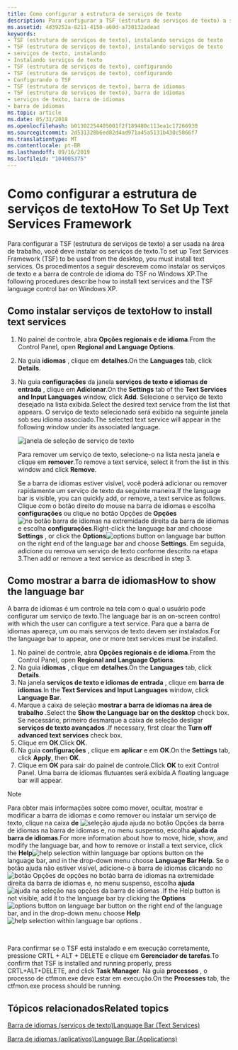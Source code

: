 ```yaml
---
title: Como configurar a estrutura de serviços de texto
description: Para configurar a TSF (estrutura de serviços de texto) a ser usada na área de trabalho, você deve instalar os serviços de texto. Os procedimentos a seguir descrevem como instalar os serviços de texto e a barra de controle de idioma do TSF no Windows XP.
ms.assetid: 4d39252a-8211-4150-a60d-a730132adead
keywords:
- TSF (estrutura de serviços de texto), instalando serviços de texto
- TSF (estrutura de serviços de texto), instalando serviços de texto
- serviços de texto, instalando
- Instalando serviços de texto
- TSF (estrutura de serviços de texto), configurando
- TSF (estrutura de serviços de texto), configurando
- Configurando o TSF
- TSF (estrutura de serviços de texto), barra de idiomas
- TSF (estrutura de serviços de texto), barra de idiomas
- serviços de texto, barra de idiomas
- barra de idiomas
ms.topic: article
ms.date: 05/31/2018
ms.openlocfilehash: b01302254405001f2f189480c113ea1c17266930
ms.sourcegitcommit: 2d531328b6ed82d4ad971a45a5131b430c5866f7
ms.translationtype: MT
ms.contentlocale: pt-BR
ms.lasthandoff: 09/16/2019
ms.locfileid: "104005375"
---
```

# <a name="how-to-set-up-text-services-framework"></a><span data-ttu-id="2778f-115">Como configurar a estrutura de serviços de texto</span><span class="sxs-lookup"><span data-stu-id="2778f-115">How To Set Up Text Services Framework</span></span>

<span data-ttu-id="2778f-116">Para configurar a TSF (estrutura de serviços de texto) a ser usada na área de trabalho, você deve instalar os serviços de texto.</span><span class="sxs-lookup"><span data-stu-id="2778f-116">To set up Text Services Framework (TSF) to be used from the desktop, you must install text services.</span></span> <span data-ttu-id="2778f-117">Os procedimentos a seguir descrevem como instalar os serviços de texto e a barra de controle de idioma do TSF no Windows XP.</span><span class="sxs-lookup"><span data-stu-id="2778f-117">The following procedures describe how to install text services and the TSF language control bar on Windows XP.</span></span>

## <a name="how-to-install-text-services"></a><span data-ttu-id="2778f-118">Como instalar serviços de texto</span><span class="sxs-lookup"><span data-stu-id="2778f-118">How to install text services</span></span>

1.  <span data-ttu-id="2778f-119">No painel de controle, abra **Opções regionais e de idioma**.</span><span class="sxs-lookup"><span data-stu-id="2778f-119">From the Control Panel, open **Regional and Language Options**.</span></span>
2.  <span data-ttu-id="2778f-120">Na guia **idiomas** , clique em **detalhes**.</span><span class="sxs-lookup"><span data-stu-id="2778f-120">On the **Languages** tab, click **Details**.</span></span>
3.  <span data-ttu-id="2778f-121">Na guia **configurações** da janela **serviços de texto e idiomas de entrada** , clique em **Adicionar**.</span><span class="sxs-lookup"><span data-stu-id="2778f-121">On the **Settings** tab of the **Text Services and Input Languages** window, click **Add**.</span></span> <span data-ttu-id="2778f-122">Selecione o serviço de texto desejado na lista exibida.</span><span class="sxs-lookup"><span data-stu-id="2778f-122">Select the desired text service from the list that appears.</span></span> <span data-ttu-id="2778f-123">O serviço de texto selecionado será exibido na seguinte janela sob seu idioma associado.</span><span class="sxs-lookup"><span data-stu-id="2778f-123">The selected text service will appear in the following window under its associated language.</span></span>

    ![janela de seleção de serviço de texto](images/text-service-selection.gif)

    <span data-ttu-id="2778f-125">Para remover um serviço de texto, selecione-o na lista nesta janela e clique em **remover**.</span><span class="sxs-lookup"><span data-stu-id="2778f-125">To remove a text service, select it from the list in this window and click **Remove**.</span></span>

    <span data-ttu-id="2778f-126">Se a barra de idiomas estiver visível, você poderá adicionar ou remover rapidamente um serviço de texto da seguinte maneira.</span><span class="sxs-lookup"><span data-stu-id="2778f-126">If the language bar is visible, you can quickly add, or remove, a text service as follows.</span></span> <span data-ttu-id="2778f-127">Clique com o botão direito do mouse na barra de idiomas e escolha **configurações** ou clique no botão Opções de **Opções** ![ no botão barra de idiomas ](images/options-btn.gif) na extremidade direita da barra de idiomas e escolha **configurações**.</span><span class="sxs-lookup"><span data-stu-id="2778f-127">Right-click the language bar and choose **Settings** , or click the **Options**![options button on language bar](images/options-btn.gif) button on the right end of the language bar and choose **Settings**.</span></span> <span data-ttu-id="2778f-128">Em seguida, adicione ou remova um serviço de texto conforme descrito na etapa 3.</span><span class="sxs-lookup"><span data-stu-id="2778f-128">Then add or remove a text service as described in step 3.</span></span>

## <a name="how-to-show-the-language-bar"></a><span data-ttu-id="2778f-129">Como mostrar a barra de idiomas</span><span class="sxs-lookup"><span data-stu-id="2778f-129">How to show the language bar</span></span>

<span data-ttu-id="2778f-130">A barra de idiomas é um controle na tela com o qual o usuário pode configurar um serviço de texto.</span><span class="sxs-lookup"><span data-stu-id="2778f-130">The language bar is an on-screen control with which the user can configure a text service.</span></span> <span data-ttu-id="2778f-131">Para que a barra de idiomas apareça, um ou mais serviços de texto devem ser instalados.</span><span class="sxs-lookup"><span data-stu-id="2778f-131">For the language bar to appear, one or more text services must be installed.</span></span>

1.  <span data-ttu-id="2778f-132">No painel de controle, abra **Opções regionais e de idioma**.</span><span class="sxs-lookup"><span data-stu-id="2778f-132">From the Control Panel, open **Regional and Language Options**.</span></span>
2.  <span data-ttu-id="2778f-133">Na guia **idiomas** , clique em **detalhes**.</span><span class="sxs-lookup"><span data-stu-id="2778f-133">On the **Languages** tab, click **Details**.</span></span>
3.  <span data-ttu-id="2778f-134">Na janela **serviços de texto e idiomas de entrada** , clique em **barra de idiomas**.</span><span class="sxs-lookup"><span data-stu-id="2778f-134">In the **Text Services and Input Languages** window, click **Language Bar**.</span></span>
4.  <span data-ttu-id="2778f-135">Marque a caixa de seleção **mostrar a barra de idiomas na área de trabalho** .</span><span class="sxs-lookup"><span data-stu-id="2778f-135">Select the **Show the Language bar on the desktop** check box.</span></span> <span data-ttu-id="2778f-136">Se necessário, primeiro desmarque a caixa de seleção desligar **serviços de texto avançados** .</span><span class="sxs-lookup"><span data-stu-id="2778f-136">If necessary, first clear the **Turn off advanced text services** check box.</span></span>
5.  <span data-ttu-id="2778f-137">Clique em **OK**.</span><span class="sxs-lookup"><span data-stu-id="2778f-137">Click **OK**.</span></span>
6.  <span data-ttu-id="2778f-138">Na guia **configurações** , clique em **aplicar** e em **OK**.</span><span class="sxs-lookup"><span data-stu-id="2778f-138">On the **Settings** tab, click **Apply**, then **OK**.</span></span>
7.  <span data-ttu-id="2778f-139">Clique em **OK** para sair do painel de controle.</span><span class="sxs-lookup"><span data-stu-id="2778f-139">Click **OK** to exit Control Panel.</span></span> <span data-ttu-id="2778f-140">Uma barra de idiomas flutuantes será exibida.</span><span class="sxs-lookup"><span data-stu-id="2778f-140">A floating language bar will appear.</span></span>

> [!Note]
>
> <span data-ttu-id="2778f-141">Para obter mais informações sobre como mover, ocultar, mostrar e modificar a barra de idiomas e como remover ou instalar um serviço de texto, clique na caixa **de** ![ seleção ajuda ajuda no botão Opções da barra ](images/help-balloon.gif) de idiomas na barra de idiomas e, no menu suspenso, escolha **ajuda da barra de idiomas**.</span><span class="sxs-lookup"><span data-stu-id="2778f-141">For more information about how to move, hide, show, and modify the language bar, and how to remove or install a text service, click the **Help**![help selection within language bar options](images/help-balloon.gif) button on the language bar, and in the drop-down menu choose **Language Bar Help**.</span></span> <span data-ttu-id="2778f-142">Se o botão ajuda não estiver visível, adicione-o à barra de idiomas clicando no  ![ botão Opções de opções no botão barra de idiomas ](images/options-btn.gif) na extremidade direita da barra de idiomas e, no menu suspenso, escolha **ajuda** ![ ajuda na seleção nas opções da barra de idiomas ](images/help-balloon.gif) .</span><span class="sxs-lookup"><span data-stu-id="2778f-142">If the Help button is not visible, add it to the language bar by clicking the **Options**![options button on language bar](images/options-btn.gif) button on the right end of the language bar, and in the drop-down menu choose **Help**![help selection within language bar options](images/help-balloon.gif) .</span></span>

 

<span data-ttu-id="2778f-143">Para confirmar se o TSF está instalado e em execução corretamente, pressione CRTL + ALT + DELETE e clique em **Gerenciador de tarefas**.</span><span class="sxs-lookup"><span data-stu-id="2778f-143">To confirm that TSF is installed and running properly, press CRTL+ALT+DELETE, and click **Task Manager**.</span></span> <span data-ttu-id="2778f-144">Na guia **processos** , o processo de ctfmon.exe deve estar em execução.</span><span class="sxs-lookup"><span data-stu-id="2778f-144">On the **Processes** tab, the ctfmon.exe process should be running.</span></span>

## <a name="related-topics"></a><span data-ttu-id="2778f-145">Tópicos relacionados</span><span class="sxs-lookup"><span data-stu-id="2778f-145">Related topics</span></span>

<dl> <dt>

[<span data-ttu-id="2778f-146">Barra de idiomas (serviços de texto)</span><span class="sxs-lookup"><span data-stu-id="2778f-146">Language Bar (Text Services)</span></span>](language-bar.md)
</dt> <dt>

[<span data-ttu-id="2778f-147">Barra de idiomas (aplicativos)</span><span class="sxs-lookup"><span data-stu-id="2778f-147">Language Bar (Applications)</span></span>](language-bar-app.md)
</dt> </dl>

 

 




